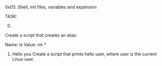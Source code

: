 0x03. Shell, init files, variables and expansion

TASK:

0. <o>
Create a script that creates an alias.

Name: ls
Value: rm *

1. Hello you
Create a script that prints hello user, where user is the current Linux user.
